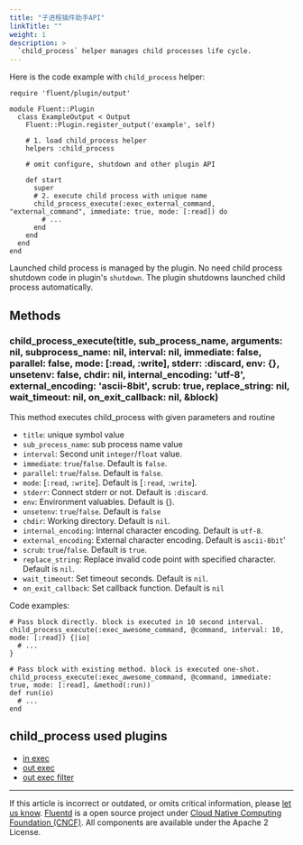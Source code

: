 ```yaml
---
title: "子进程插件助手API"
linkTitle: ""
weight: 1
description: >
  `child_process` helper manages child processes life cycle.
---
```


Here is the code example with `child_process` helper:

```
require 'fluent/plugin/output'

module Fluent::Plugin
  class ExampleOutput < Output
    Fluent::Plugin.register_output('example', self)

    # 1. load child_process helper
    helpers :child_process

    # omit configure, shutdown and other plugin API

    def start
      super
      # 2. execute child process with unique name
      child_process_execute(:exec_external_command, "external_command", immediate: true, mode: [:read]) do
        # ...
      end
    end
  end
end
```

Launched child process is managed by the plugin. No need child process
shutdown code in plugin's `shutdown`. The plugin shutdowns launched
child process automatically.

## Methods

### child_process_execute(title, sub_process_name, arguments: nil, subprocess_name: nil, interval: nil, immediate: false, parallel: false, mode: \[:read, :write\], stderr: :discard, env: {}, unsetenv: false, chdir: nil, internal_encoding: 'utf-8', external_encoding: 'ascii-8bit', scrub: true, replace_string: nil, wait_timeout: nil, on_exit_callback: nil, &block)

This method executes child_process with given parameters and routine

- `title`: unique symbol value
- `sub_process_name`: sub process name value
- `interval`: Second unit `integer`/`float` value.
- `immediate`: `true`/`false`. Default is `false`.
- `parallel`: `true`/`false`. Default is `false`.
- `mode`: \[`:read`, `:write`\]. Default is \[`:read`, `:write`\].
- `stderr`: Connect stderr or not. Default is `:discard`.
- `env`: Environment valuables. Default is {}.
- `unsetenv`: `true`/`false`. Default is `false`
- `chdir`: Working directory. Default is `nil`.
- `internal_encoding`: Internal character encoding. Default is
  `utf-8`.
- `external_encoding`: External character encoding. Default is
  `ascii-8bit`\'
- `scrub`: `true`/`false`. Default is `true`.
- `replace_string`: Replace invalid code point with specified
  character. Default is `nil`.
- `wait_timeout`: Set timeout seconds. Default is `nil`.
- `on_exit_callback`: Set callback function. Default is `nil`

Code examples:

```
# Pass block directly. block is executed in 10 second interval.
child_process_execute(:exec_awesome_command, @command, interval: 10, mode: [:read]) {|io|
  # ...
}

# Pass block with existing method. block is executed one-shot.
child_process_execute(:exec_awesome_command, @command, immediate: true, mode: [:read], &method(:run))
def run(io)
  # ...
end
```

## child_process used plugins

- [in exec](/plugins/input/exec.md)
- [out exec](/plugins/output/exec.md)
- [out exec filter](/plugins/output/exec_filter.md)

---

If this article is incorrect or outdated, or omits critical information, please [let us know](https://github.com/fluent/fluentd-docs-gitbook/issues?state=open).
[Fluentd](http://www.fluentd.org/) is a open source project under [Cloud Native Computing Foundation (CNCF)](https://cncf.io/). All components are available under the Apache 2 License.
